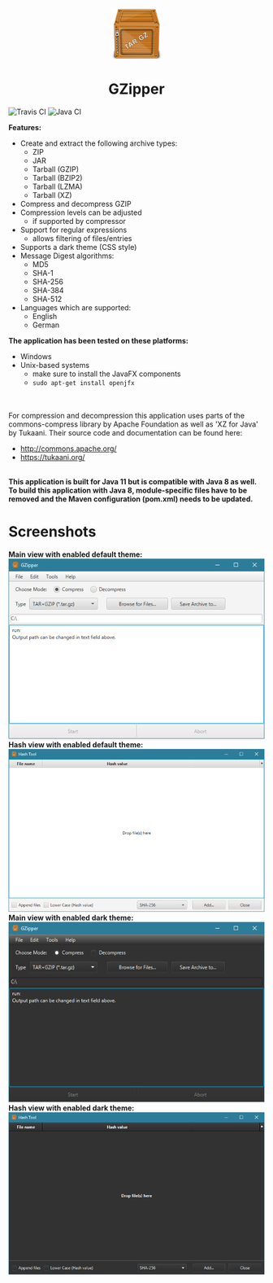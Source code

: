 <p align="center">
  <img alt="gzipper logo" src="./src/main/resources/images/icon_256.png" width="100px" />
  <h1 align="center">GZipper</h1>
</p>

![Travis CI](https://travis-ci.org/turbolocust/GZipper.svg?branch=master)
![Java CI](https://github.com/turbolocust/GZipper/workflows/Java%20CI/badge.svg?branch=master)

<b>Features:</b><br />

* Create and extract the following archive types:
  - ZIP
  - JAR
  - Tarball (GZIP)
  - Tarball (BZIP2)
  - Tarball (LZMA)
  - Tarball (XZ)
* Compress and decompress GZIP
* Compression levels can be adjusted
  - if supported by compressor
* Support for regular expressions
  - allows filtering of files/entries
* Supports a dark theme (CSS style)
* Message Digest algorithms:
  - MD5
  - SHA-1
  - SHA-256
  - SHA-384
  - SHA-512
* Languages which are supported:
  - English
  - German
  
<b>The application has been tested on these platforms:</b>
 * Windows
 * Unix-based systems
   - make sure to install the JavaFX components
   - `sudo apt-get install openjfx`
   
<br /><br />
For compression and decompression this application uses parts of the commons-compress library by Apache Foundation as well as 'XZ for Java' by Tukaani. Their source code and documentation can be found here: 
  - <a href>http://commons.apache.org/</a>
  - <a href>https://tukaani.org/</a>
  
<br />
<b>This application is built for Java 11 but is compatible with Java 8 as well. To build this application with Java 8, module-specific files have to be removed and the Maven configuration (pom.xml) needs to be updated.</b>

# Screenshots

<b>Main view with enabled default theme:</b><br />
![Main view with enabled default theme.](./images/gzipper_gui_FX_mainView.PNG)
<br /><b>Hash view with enabled default theme:</b><br />
![Hash view with enabled default theme.](./images/gzipper_gui_FX_hashView.PNG)
<br /><b>Main view with enabled dark theme:</b><br />
![Main view with enabled dark theme.](./images/gzipper_gui_FX_mainView_dark.PNG)
<br /><b>Hash view with enabled dark theme:</b><br />
![Hash view with enabled dark theme.](./images/gzipper_gui_FX_hashView_dark.PNG)
